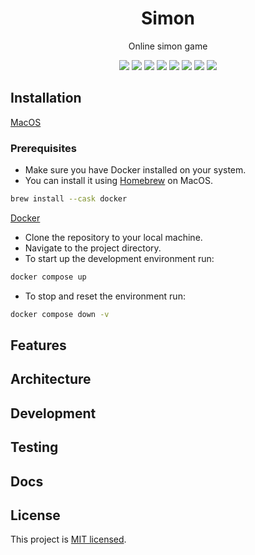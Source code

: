 <div align="center">
<h1>Simon</h1>
<p>Online simon game</p>
<p><img src="https://img.shields.io/badge/Node-20.0.0-blue.svg" />
<img src="https://img.shields.io/badge/Vite-4.3.9-brightgreen.svg" />
<img src="https://img.shields.io/badge/Vitest-0.32.4-brightgreen.svg" />
<img src="https://img.shields.io/badge/React-18.2.0-brightgreen.svg" />
<img src="https://img.shields.io/badge/MSW-1.2.2-brightgreen.svg" />
<img src="https://img.shields.io/badge/Tanstack%20Query-4.29.19-brightgreen.svg" />
<img src="https://img.shields.io/badge/Uploady-1.4.1-brightgreen.svg" />
<img src="https://img.shields.io/badge/MUI-5.13.6-brightgreen.svg" />
</p>
</div>

## Installation

<u>MacOS</u>

### Prerequisites

- Make sure you have Docker installed on your system.
- You can install it using [Homebrew](https://brew.sh/) on MacOS.

```bash
brew install --cask docker
```
<u>Docker</u>

- Clone the repository to your local machine.
- Navigate to the project directory.
- To start up the development environment run:

```bash
docker compose up
```

- To stop and reset the environment run:

```bash
docker compose down -v
```

## Features



## Architecture

## Development

## Testing

## Docs

## License

This project is [MIT licensed](license.md).


